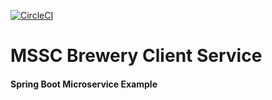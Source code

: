 [![CircleCI](https://circleci.com/gh/IvanSimeonov/mssc-brewery-client/tree/main.svg?style=svg)](https://circleci.com/gh/IvanSimeonov/mssc-brewery-client/tree/main)
# MSSC Brewery Client Service

#### Spring Boot Microservice Example